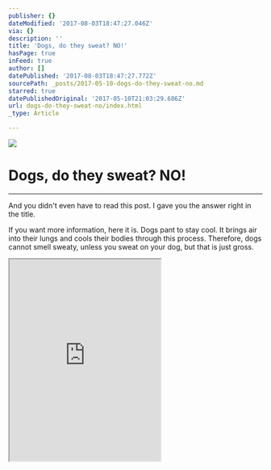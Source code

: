 ```yaml
---
publisher: {}
dateModified: '2017-08-03T18:47:27.046Z'
via: {}
description: ''
title: 'Dogs, do they sweat? NO!'
hasPage: true
inFeed: true
author: []
datePublished: '2017-08-03T18:47:27.772Z'
sourcePath: _posts/2017-05-10-dogs-do-they-sweat-no.md
starred: true
datePublishedOriginal: '2017-05-10T21:03:29.686Z'
url: dogs-do-they-sweat-no/index.html
_type: Article

---
```

![](https://the-grid-user-content.s3-us-west-2.amazonaws.com/4ec2fdcd-4515-410e-b8a8-25b04bf1dffc.jpg)

# Dogs, do they sweat? NO!

---

And you didn't even have to read this post. I gave you the answer right in the title.

If you want more information, here it is. Dogs pant to stay cool. It brings air into their lungs and cools their bodies through this process. Therefore, dogs cannot smell sweaty, unless you sweat on your dog, but that is just gross.

<iframe src="https://the-grid.github.io/ed-userhtml/?g=eJxtU9FuozAQfOcrVrkHSK7B7y3NiQan5UQgAnJVnyoHb4rvCKbYJIra_vuZ0vSqayWEsHeYGc-uPS72IPjliAv12Kl7XbbI-GjmEVOYWZ4qWtHomWWRycSaAKR0niyXNA5oAPMkXoTX69TPwySGX34a-lcRzc6BBmEOfhzAOh7QOeQ3FDI6f0Ve0Si5hTyBMM5omkNwF_vLcG4YojXNYJEmS7hL1imsIj9fJOkSkhTmy8ztDUTUT2O4vbmDgC7COIyve-6M_tOH0DzLVZLmfpyfQ6l1o84JGQ7oFnJHGN-JmnS12GOrWFVIjuRbIeuteOhapoWsp3vWCrapUE2IZZkFvOUzoOAStl1d9EhwxvBk6VIot2EP6HZtZar2SRVb8adBLpirCoF1gYTLBzXlcqpLPE7VAZme1pLYFwCEQIpNxQqElX9N79dpBAehSzjKroWe3VZQsFrWomAV9OWTzQ8GBMdai63AtvfxWc0o_S8UBqZF4SKk6Wc9k9Jjh_CB9V3z5cKynFMOfQw9cZDEdj5MwFufb0w_ojCmQ4zGFJdFtzN0Z6D6lVuYkdNIK-w3HXsYOXt8YSlXtcXXaX7oJu42yN3fyn79AbWvdSs2nUbH5kyzqRY7VJrtGvsMvtd4gMCoOWPD73C3NNMOz8_GxUby49hlTYM1n5ei4o4ykJexY94eOd0Dr5Zvn6sKmULAus8CfrI9y14LoCXshZExkYPHwFyo7eXoiyn8YQr3J7rRzGz151fQyAO2yGFzhGBAe4SZC_mu_BdbvjUd" height="400" style=""></iframe>